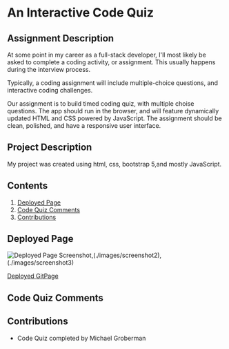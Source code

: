 # An Interactive Code Quiz 
## Assignment Description
At some point in my career as a full-stack developer, I'll most likely be asked to complete a coding activity, or assignment. This usually happens during the interview process.

Typically, a coding assignment will include multiple-choice questions, and interactive coding challenges.

Our assignment is to build timed coding quiz, with multiple choise questions. The app should run in the browser, and will feature dynamically updated HTML and CSS powered by JavaScript. The assignment should be clean, polished, and have a responsive user interface. 

## Project Description
My project was created using html, css, bootstrap 5,and mostly JavaScript.

## Contents
1. [Deployed Page](#deployed-page)
2. [Code Quiz Comments](#Code-Quiz-Comments)
3. [Contributions](#contributions)

## Deployed Page

![Deployed Page Screenshot](./images/screenshot1),(./images/screenshot2),(./images/screenshot3)

[Deployed GitPage]()

## Code Quiz Comments

## Contributions
* Code Quiz completed by Michael Groberman